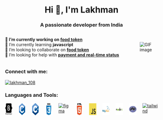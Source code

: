 
 <style>
    /* Add custom styles here */
    .profile-container {
      display: flex;
      align-items: center;
    }

    .profile-image {
      width: 60px; /* Adjust the size as needed */
      height: auto;
      margin-left: 20px; /* Adjust the spacing as needed */
    }

    .profile-text {
      flex: 1;
    }
  </style>
</head>
<body>

<h1 align="center">Hi 👋, I'm Lakhman</h1>
<h3 align="center">A passionate developer from India</h3>

<div class="profile-container">
  <div class="profile-text">
    <p>
      <strong>🔭 I’m currently working on <a href="https://github.com/PKR9759/hw1-pr">food token</a></strong><br>
      🌱 I’m currently learning <strong>javascript</strong><br>
      👯 I’m looking to collaborate on <strong><a href="https://github.com/PKR9759/hw1-pr">food token</a></strong><br>
      🤝 I’m looking for help with <strong><a href="https://github.com/PKR9759/hw1-pr">payment and real-time status</a></strong><br>
    </p>
  </div>
  <div class="profile-image">
    <img src="images.gif" alt="GIF image" width="100%">
  </div>
</div>

<h3 align="left">Connect with me:</h3>
<p align="left">
  <a href="https://www.leetcode.com/lakhman_108" target="blank">
    <img align="center" src="https://raw.githubusercontent.com/rahuldkjain/github-profile-readme-generator/master/src/images/icons/Social/leet-code.svg" alt="lakhman_108" height="30" width="40" />
  </a>
</p>

<h3 align="left">Languages and Tools:</h3>
<p align="left" style="display: flex; gap: 20px;">
  <a href="https://getbootstrap.com" target="_blank" rel="noreferrer">
    <img src="https://raw.githubusercontent.com/devicons/devicon/master/icons/bootstrap/bootstrap-plain-wordmark.svg" alt="bootstrap" width="40" height="40"/>
  </a>
  <a href="https://www.cprogramming.com/" target="_blank" rel="noreferrer">
    <img src="https://raw.githubusercontent.com/devicons/devicon/master/icons/c/c-original.svg" alt="c" width="40" height="40"/>
  </a>
  <a href="https://www.w3schools.com/cpp/" target="_blank" rel="noreferrer">
    <img src="https://raw.githubusercontent.com/devicons/devicon/master/icons/cplusplus/cplusplus-original.svg" alt="cplusplus" width="40" height="40"/>
  </a>
  <a href="https://www.w3schools.com/css/" target="_blank" rel="noreferrer">
    <img src="https://raw.githubusercontent.com/devicons/devicon/master/icons/css3/css3-original-wordmark.svg" alt="css3" width="40" height="40"/>
  </a>
  <a href="https://www.figma.com/" target="_blank" rel="noreferrer">
    <img src="https://www.vectorlogo.zone/logos/figma/figma-icon.svg" alt="figma" width="40" height="40"/>
  </a>
  <a href="https://www.w3.org/html/" target="_blank" rel="noreferrer">
    <img src="https://raw.githubusercontent.com/devicons/devicon/master/icons/html5/html5-original-wordmark.svg" alt="html5" width="40" height="40"/>
  </a>
  <a href="https://developer.mozilla.org/en-US/docs/Web/JavaScript" target="_blank" rel="noreferrer">
    <img src="https://raw.githubusercontent.com/devicons/devicon/master/icons/javascript/javascript-original.svg" alt="javascript" width="40" height="40"/>
  </a>
  <a href="https://www.mysql.com/" target="_blank" rel="noreferrer">
    <img src="https://raw.githubusercontent.com/devicons/devicon/master/icons/mysql/mysql-original-wordmark.svg" alt="mysql" width="40" height="40"/>
  </a>
  <a href="https://nodejs.org" target="_blank" rel="noreferrer">
    <img src="https://raw.githubusercontent.com/devicons/devicon/master/icons/nodejs/nodejs-original-wordmark.svg" alt="nodejs" width="40" height="40"/>
  </a>
  <a href="https://www.php.net" target="_blank" rel="noreferrer">
    <img src="https://raw.githubusercontent.com/devicons/devicon/master/icons/php/php-original.svg" alt="php" width="40" height="40"/>
  </a>
  <a href="https://tailwindcss.com/" target="_blank" rel="noreferrer">
    <img src="https://www.vectorlogo.zone/logos/tailwindcss/tailwindcss-icon.svg" alt="tailwind" width="40" height="40"/>
  </a>
</p>

